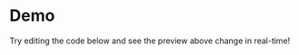 # Demo

Try editing the code below and see the preview above change in real-time!

<ExampleCodeMirror id="codemirror-demo" />
